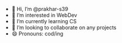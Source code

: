 - 👋 Hi, I’m @prakhar-s39
- 👀 I’m interested in WebDev 
- 🌱 I’m currently learning CS
- 💞️ I’m looking to collaborate on any projects
- 😄 Pronouns: cod/ing
